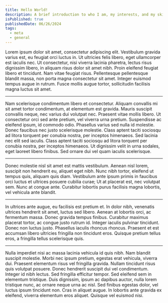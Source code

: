 ```yaml
---
title: Hello World!
description: A brief introduction to who I am, my interests, and my skills.
isPublished: true
publishedDate: 06/26/2024
tags:
  - meta
  - general
---
```


Lorem ipsum dolor sit amet, consectetur adipiscing elit. Vestibulum gravida varius est, eu feugiat orci luctus in. Ut ultricies felis libero, eget ullamcorper est iaculis nec. Ut consectetur, nisi viverra lacinia pharetra, lectus risus dignissim libero, in aliquam risus dolor sit amet nibh. Proin eleifend feugiat libero et tincidunt. Nam vitae feugiat risus. Pellentesque pellentesque blandit massa, non porta magna consectetur sit amet. Integer euismod tempus augue in rutrum. Fusce mollis augue tortor, sollicitudin facilisis magna luctus sit amet.

---

Nam scelerisque condimentum libero et consectetur. Aliquam convallis mi sit amet tortor condimentum, at elementum est gravida. Mauris suscipit convallis neque, nec varius dui volutpat nec. Praesent vitae mollis libero. Ut consectetur orci sed ante pretium, vel viverra urna pretium. Suspendisse ac eleifend ipsum, id commodo odio. Phasellus varius sed nulla id molestie. Donec faucibus nec justo scelerisque molestie. Class aptent taciti sociosqu ad litora torquent per conubia nostra, per inceptos himenaeos. Sed lacinia nec elit sed iaculis. Class aptent taciti sociosqu ad litora torquent per conubia nostra, per inceptos himenaeos. Ut dignissim velit in urna sodales, eget laoreet libero finibus. Sed ornare dui vel quam iaculis scelerisque.

---

Donec molestie nisl sit amet est mattis vestibulum. Aenean nisl lorem, suscipit non hendrerit eu, aliquet eget nibh. Nunc nibh tortor, eleifend ut tempus quis, aliquam quis diam. Vestibulum ante ipsum primis in faucibus orci luctus et ultrices posuere cubilia curae; Ut at placerat est, nec volutpat sem. Nunc at congue ante. Curabitur lobortis purus facilisis magna lobortis, vel vehicula ante blandit.

---

In ultrices ante augue, eu facilisis est pretium et. In dolor nibh, venenatis ultrices hendrerit sit amet, luctus sed libero. Aenean at lobortis orci, ac fermentum massa. Donec gravida tempus finibus. Curabitur maximus placerat tortor, ac congue justo rutrum id. Integer iaculis pulvinar tincidunt. Donec non luctus justo. Phasellus iaculis rhoncus rhoncus. Praesent et est accumsan libero ultricies fringilla non tincidunt eros. Quisque pretium tellus eros, a fringilla tellus scelerisque quis.

---

Nulla imperdiet nisi ac massa lacinia vehicula id quis nibh. Nam blandit suscipit molestie. Morbi nec ipsum pretium, egestas erat vehicula, viverra dui. Praesent elementum risus vel fringilla gravida. Nullam tincidunt risus quis volutpat posuere. Donec hendrerit suscipit dui vel condimentum. Integer id nibh lectus. Sed fringilla efficitur tempor. Sed eleifend sem in elementum tristique. Duis dignissim, ipsum ac dapibus auctor, nulla lorem tristique nunc, ac ornare neque urna ac nisl. Sed finibus egestas dolor, vel luctus ipsum tincidunt non. Cras in aliquet augue. In lobortis ante gravida ex eleifend, viverra elementum eros aliquet. Quisque vel euismod nisi.
